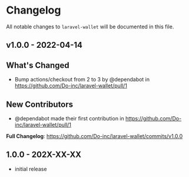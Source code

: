 # Changelog

All notable changes to `laravel-wallet` will be documented in this file.

## v1.0.0 - 2022-04-14

## What's Changed

- Bump actions/checkout from 2 to 3 by @dependabot in https://github.com/Do-inc/laravel-wallet/pull/1

## New Contributors

- @dependabot made their first contribution in https://github.com/Do-inc/laravel-wallet/pull/1

**Full Changelog**: https://github.com/Do-inc/laravel-wallet/commits/v1.0.0

## 1.0.0 - 202X-XX-XX

- initial release
